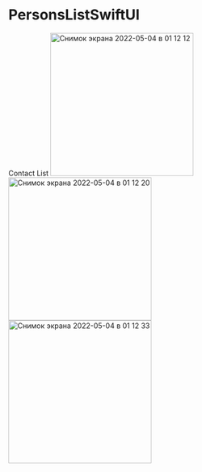 # PersonsListSwiftUI
Contact List
<img width="283" alt="Снимок экрана 2022-05-04 в 01 12 12" src="https://user-images.githubusercontent.com/97124792/166574784-babde561-247a-4e79-b8b2-3c5fa7c5f021.png"><img width="283" alt="Снимок экрана 2022-05-04 в 01 12 20" src="https://user-images.githubusercontent.com/97124792/166574786-900abf3f-e4df-40eb-9379-fcbc8a2a61f3.png"><img width="283" alt="Снимок экрана 2022-05-04 в 01 12 33" src="https://user-images.githubusercontent.com/97124792/166574794-20808925-8540-41d0-be71-272acc4f8db0.png">

